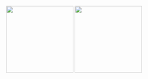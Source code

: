 <p align="center">
  <img height='180em' align='center' src="https://github-readme-stats.vercel.app/api?username=sudrizzz&count_private=true&show_icons=true&bg_color=30,e96443,904e95&title_color=fff&text_color=fff&card_width=200" />
  <img height='180em' align='center' src="https://github-readme-stats.vercel.app/api/top-langs/?username=sudrizzz&layout=compact&hide=javascript,html,jupyter%20notebook&card_width=250" />
</a>
